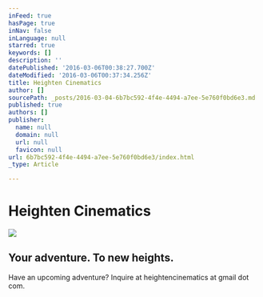 ```yaml
---
inFeed: true
hasPage: true
inNav: false
inLanguage: null
starred: true
keywords: []
description: ''
datePublished: '2016-03-06T00:38:27.700Z'
dateModified: '2016-03-06T00:37:34.256Z'
title: Heighten Cinematics
author: []
sourcePath: _posts/2016-03-04-6b7bc592-4f4e-4494-a7ee-5e760f0bd6e3.md
published: true
authors: []
publisher:
  name: null
  domain: null
  url: null
  favicon: null
url: 6b7bc592-4f4e-4494-a7ee-5e760f0bd6e3/index.html
_type: Article

---
```

# Heighten Cinematics
![](https://the-grid-user-content.s3-us-west-2.amazonaws.com/04e6ffdc-889a-4529-a564-7aa7072d3399.jpg)

## Your adventure. To new heights.

Have an upcoming adventure? Inquire at heightencinematics at gmail dot com.